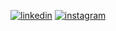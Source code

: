 [![linkedin](https://img.shields.io/badge/Linkedin-000000?style=for-the-badge&logo=Linkedin&logoColor=white)](https://www.linkedin.com/in/tahademirhan/)
[![instagram](https://img.shields.io/badge/Instagram-000000?style=for-the-badge&logo=Instagram&logoColor=white)](https://www.instagram.com/tahadmrhan/)
